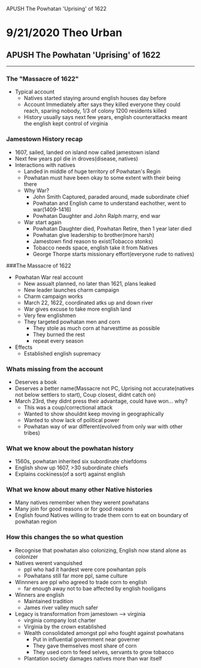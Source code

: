 APUSH The Powhatan 'Uprising' of 1622

# 9/21/2020 Theo Urban
## APUSH The Powhatan 'Uprising' of 1622
***
### The "Massacre of 1622"
 - Typical account
	 - Natives started staying around english houses day before
	 - Account Immediately after says they killed everyone they could reach, sparing nobody, 1/3 of colony 1200 residents killed
	 - History usually says next few years, english counterattacks meant the english kept control of virginia

### Jamestown History recap
 - 1607, sailed, landed on island now called jamestown island
 - Next few years ppl die in droves(disease, natives)
 - Interactions with natives
	 - Landed in middle of huge territory of Powhatan's Regin
	 - Powhatan must have been okay to some extent with their being there
	 - Why War?
		 - John Smith Captured, paraded around, made subordinate chief
		 - Powhatan and English came to understand eachother, went to war(1409-1416)
		 - Powhatan Daughter and John Ralph marry, end war
	 - War start again
		 - Powhatan Daughter died, Powhatan Retire, then 1 year later died
		 - Powhatan give leadership to brother(more harsh)
		 - Jamestown find reason to exist(Tobacco stonks)
		 - Tobacco needs space, english take it from Natives
		 - George Thorpe starts missionary effort(everyone rude to natives)

###The Massacre of 1622
 - Powhatan War real account
	 - New assualt planned, no later than 1621, plans leaked
	 - New leader launches charm campaign
	 - Charm campaign works
	 - March 22, 1622, coordinated atks up and down river
	 - War gives excuse to take more english land
	 - Very few englishmen
	 - They targeted powhatan men and corn
		 - They stole as much corn at harvesttime as possible
		 - They burned the rest
		 - repeat every season
 - Effects
	 - Established english supremacy

### Whats missing from the account
 - Deserves a book
 - Deserves a better name(Massacre not PC, Uprising not accurate(natives not below settlers to start), Coup closest, didnt catch on)
 - March 23rd, they didnt press their advantage, could have won... why?
	 - This was a coup/correctional attack
	 - Wanted to show shouldnt keep moving in geographically
	 - Wanted to show lack of political power
	 - Powhatan way of war different(evolved from only war with other tribes)

### What we know about the powhatan history
 - 1560s, powhatan inherited six subordinate chiefdoms
 - English show up 1607, >30 subordinate chiefs
 - Explains cockiness(of a sort) against english

### What we know about many other Native histories
 - Many natives remember when they werent powhatans
 - Many join for good reasons or for good reasons
 - English found Natives willing to trade them corn to eat on boundary of powhatan region

### How this changes the so what question
 - Recognise that powhatan also colonizing, English now stand alone as colonizer
 - Natives werent vanquished
	 - ppl who had it hardest were core powhantan ppls
	 - Powhatans still far more ppl, same culture
 - Winnners are ppl who agreed to trade corn to english
	 - far enough away not to bae affected by english hooligans
 - Winners are english
	 - Maintained tradition
	 - James river valley much safer
 - Legacy is transformation from jamestown --> virginia
	 - virginia company lost charter
	 - Virginia by the crown established
	 - Wealth consolidated amongst ppl who fought against powhatans
		 - Put in influential government near governer
		 - They gave themselves most share of corn
		 - They used corn to feed selves, servants to grow tobacco
	 - Plantation society damages natives more than war itself